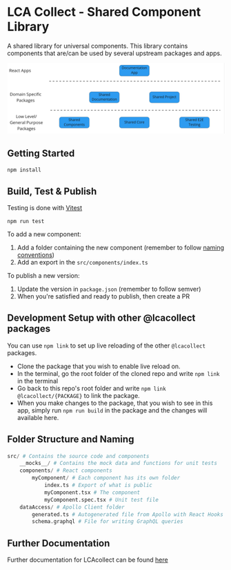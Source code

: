 # LCA Collect - Shared Component Library

A shared library for universal components.
This library contains components that are/can be used by several upstream packages and apps.

![LCA Collect Dependencies](./dependencies.png)

## Getting Started

```shell
npm install
```

## Build, Test & Publish

Testing is done with [Vitest](https://vitest.dev/)

```shell
npm run test
```

To add a new component:

1. Add a folder containing the new component (remember to follow [naming conventions](#namingConventionHeader))
2. Add an export in the `src/components/index.ts`

To publish a new version:

1. Update the version in `package.json` (remember to follow semver)
2. When you're satisfied and ready to publish, then create a PR

## Development Setup with other @lcacollect packages

You can use `npm link` to set up live reloading of the other `@lcacollect` packages.

- Clone the package that you wish to enable live reload on.
- In the terminal, go the root folder of the cloned repo and write `npm link` in the terminal
- Go back to this repo's root folder and write `npm link @lcacollect/{PACKAGE}` to link the package.
- When you make changes to the package, that you wish to see in this app, simply run `npm run build` in the package and
  the changes will available here.

## <div id='namingConventionHeader'>Folder Structure and Naming</div>

```python
src/ # Contains the source code and components
    __mocks__/ # Contains the mock data and functions for unit tests
    components/ # React components
        myComponent/ # Each component has its own folder
            index.ts # Export of what is public
            myComponent.tsx # The component
            myComponent.spec.tsx # Unit test file
    dataAccess/ # Apollo Client folder
        generated.ts # Autogenerated file from Apollo with React Hooks for data fetching
        schema.graphql # File for writing GraphQL queries
```

## Further Documentation

Further documentation for LCAcollect can be found [here](https://github.com/lcacollect/.github/blob/main/wiki/README.md)
